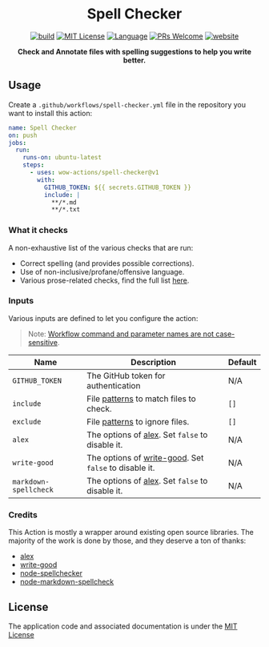 <h1 align="center">Spell Checker</h1>

<p align="center">
 <a href="https://github.com/wow-actions/spell-checker/actions/workflows/release.yml"><img alt="build" src="https://img.shields.io/github/actions/workflow/status/wow-actions/spell-checker/release.yml?branch=master&logo=github&style=flat-square" ></a>
  <a href="/wow-actions/spell-checker/blob/master/LICENSE"><img alt="MIT License" src="https://img.shields.io/github/license/wow-actions/spell-checker?style=flat-square"></a>
  <a href="https://www.typescriptlang.org" rel="nofollow"><img alt="Language" src="https://img.shields.io/badge/language-TypeScript-blue.svg?style=flat-square"></a>
  <a href="https://github.com/wow-actions/spell-checker/pulls"><img alt="PRs Welcome" src="https://img.shields.io/badge/PRs-Welcome-brightgreen.svg?style=flat-square" ></a>
  <a href="https://github.com/marketplace/actions/spell-checker" rel="nofollow"><img alt="website" src="https://img.shields.io/static/v1?label=&labelColor=505050&message=Marketplace&color=0076D6&style=flat-square&logo=google-chrome&logoColor=0076D6" ></a>
 
</p>

<p align="center">
  <strong>Check and Annotate files with spelling suggestions to help you write better.</strong>
</p>

## Usage

Create a `.github/workflows/spell-checker.yml` file in the repository you want to install this action:

```yml
name: Spell Checker
on: push
jobs:
  run:
    runs-on: ubuntu-latest
    steps:
      - uses: wow-actions/spell-checker@v1
        with:
          GITHUB_TOKEN: ${{ secrets.GITHUB_TOKEN }}
          include: |
            **/*.md
            **/*.txt
```

### What it checks

A non-exhaustive list of the various checks that are run:

- Correct spelling (and provides possible corrections).
- Use of non-inclusive/profane/offensive language.
- Various prose-related checks, find the full list [here](https://github.com/btford/write-good#checks).

### Inputs

Various inputs are defined to let you configure the action:

> Note: [Workflow command and parameter names are not case-sensitive](https://docs.github.com/en/free-pro-team@latest/actions/reference/workflow-commands-for-github-actions#about-workflow-commands).

| Name | Description | Default |
| --- | --- | --- |
| `GITHUB_TOKEN` | The GitHub token for authentication | N/A |
| `include` | File [patterns](https://www.npmjs.com/package/minimatch) to match files to check. | `[]` |
| `exclude` | File [patterns](https://www.npmjs.com/package/minimatch) to ignore files. | `[]` |
| `alex` | The options of [alex](https://www.npmjs.com/package/alex). Set `false` to disable it. | N/A |
| `write-good` | The options of [write-good](https://www.npmjs.com/package/write-good). Set `false` to disable it. | N/A |
| `markdown-spellcheck` | The options of [alex](https://www.npmjs.com/package/markdown-spellcheck). Set `false` to disable it. | N/A |

### Credits

This Action is mostly a wrapper around existing open source libraries. The majority of the work is done by those, and they deserve a ton of thanks:

- [alex](https://github.com/get-alex/alex)
- [write-good](https://github.com/btford/write-good)
- [node-spellchecker](https://github.com/atom/node-spellchecker)
- [node-markdown-spellcheck](https://github.com/lukeapage/node-markdown-spellcheck)

## License

The application code and associated documentation is under the [MIT License](LICENSE)
